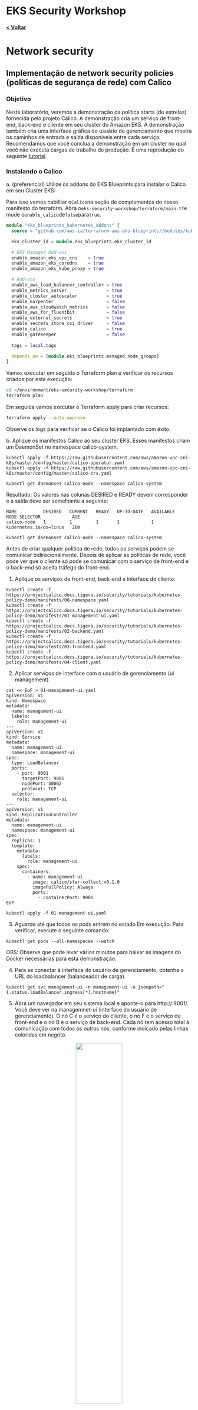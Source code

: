 # EKS Security Workshop

[**< Voltar**](./5-Lab3.md)

# Network security

## Implementação de network security policies (políticas de segurança de rede) com Calico

### Objetivo

Neste laboratório, veremos a demonstração da política starts (de estrelas) fornecida pelo projeto Calico. A demonstração cria um serviço de front-end, back-end e cliente em seu cluster do Amazon EKS. A demonstração também cria uma interface gráfica do usuário de gerenciamento que mostra os caminhos de entrada e saída disponíveis entre cada serviço. Recomendamos que você conclua a demonstração em um cluster no qual você não executa cargas de trabalho de produção. É uma reprodução do seguinte [tutorial](https://projectcalico.docs.tigera.io/security/tutorials/kubernetes-policy-demo/kubernetes-demo). 

### Instalando o Calico 

a. (preferencial) Utilize os addons do EKS Blueprints para instalar o Calico em seu Cluster EKS:

Para isso vamos habilitar o`Calico`na seção de complementos do nosso manifesto do terraform. Abra o`eks-security-workshop/terraform/main.tf`e mude o`enable_calico`de`false`para`true`.

```terraform
module "eks_blueprints_kubernetes_addons" {
  source = "github.com/aws-ia/terraform-aws-eks-blueprints//modules/kubernetes-addons?ref=v4.10.0"

  eks_cluster_id = module.eks_blueprints.eks_cluster_id

  # EKS Managed Add-ons
  enable_amazon_eks_vpc_cni    = true
  enable_amazon_eks_coredns    = true
  enable_amazon_eks_kube_proxy = true

  # Add-ons
  enable_aws_load_balancer_controller = true
  enable_metrics_server               = true
  enable_cluster_autoscaler           = true
  enable_karpenter                    = false
  enable_aws_cloudwatch_metrics       = false
  enable_aws_for_fluentbit            = false
  enable_external_secrets             = true
  enable_secrets_store_csi_driver     = false
  enable_calico                       = true
  enable_gatekeeper                   = false
  
  tags = local.tags

  depends_on = [module.eks_blueprints.managed_node_groups]
}
```

Vamos executar em seguida o Terraform plan e verificar os recursos criados por esta execução: 

```bash
cd ~/environment/eks-security-workshop/terraform
terraform plan
```
Em seguida vamos executar o Terraform apply para criar recursos: 

```bash
terraform apply --auto-approve
```

Observe os logs para verificar se o Calico foi implantado com êxito.


b. Aplique os manifestos Calico ao seu cluster EKS. Esses manifestos criam um DaemonSet no namespace calico-system.

```
kubectl apply -f https://raw.githubusercontent.com/aws/amazon-vpc-cni-k8s/master/config/master/calico-operator.yaml
kubectl apply -f https://raw.githubusercontent.com/aws/amazon-vpc-cni-k8s/master/config/master/calico-crs.yaml
```

```
kubectl get daemonset calico-node --namespace calico-system
``` 

Resultado: Os valores nas colunas DESIRED e READY devem corresponder e a saída deve ser semelhante a seguinte:

```
NAME          DESIRED   CURRENT   READY   UP-TO-DATE   AVAILABLE   NODE SELECTOR            AGE
calico-node   1         1         1       1            1           kubernetes.io/os=linux   26m
```

```
kubectl get daemonset calico-node --namespace calico-system
``` 
Antes de criar qualquer política de rede, todos os serviços podem se comunicar bidirecionalmente. Depois de aplicar as políticas de rede, você pode ver que o cliente só pode se comunicar com o serviço de front-end e o back-end só aceita tráfego do front-end.

1. Aplique os serviços de front-end, back-end e interface do cliente:

```
kubectl create -f https://projectcalico.docs.tigera.io/security/tutorials/kubernetes-policy-demo/manifests/00-namespace.yaml
kubectl create -f https://projectcalico.docs.tigera.io/security/tutorials/kubernetes-policy-demo/manifests/01-management-ui.yaml
kubectl create -f https://projectcalico.docs.tigera.io/security/tutorials/kubernetes-policy-demo/manifests/02-backend.yaml
kubectl create -f https://projectcalico.docs.tigera.io/security/tutorials/kubernetes-policy-demo/manifests/03-frontend.yaml
kubectl create -f https://projectcalico.docs.tigera.io/security/tutorials/kubernetes-policy-demo/manifests/04-client.yaml
```

2. Aplicar serviços de interface com o usuário de gerenciamento (ui management).

```
cat << EoF > 01-management-ui.yaml
apiVersion: v1
kind: Namespace
metadata:
  name: management-ui
  labels:
    role: management-ui
---
apiVersion: v1
kind: Service
metadata:
  name: management-ui
  namespace: management-ui
spec:
  type: LoadBalancer
  ports:
    - port: 9001
      targetPort: 9001
      nodePort: 30002
      protocol: TCP
  selector:
    role: management-ui
---
apiVersion: v1
kind: ReplicationController
metadata:
  name: management-ui
  namespace: management-ui
spec:
  replicas: 1
  template:
    metadata:
      labels:
        role: management-ui
    spec:
      containers:
        - name: management-ui
          image: calico/star-collect:v0.1.0
          imagePullPolicy: Always
          ports:
            - containerPort: 9001
EoF

kubectl apply -f 01-management-ui.yaml
```

3. Aguarde até que todos os pods entrem no estado Em execução. Para verificar, execute o seguinte comando:

```
kubectl get pods --all-namespaces --watch
```

OBS: Observe que pode levar vários minutos para baixar as imagens do Docker necessárias para esta demonstração.

4. Para se conectar à interface do usuário de gerenciamento, obtenha o URL do loadbalancer (balanceador de carga).

```
kubectl get svc management-ui -n management-ui -o jsonpath="{.status.loadBalancer.ingress[*].hostname}" 
``` 

5. Abra um navegador em seu sistema local e aponte-o para http://<loadbalancer-step-anterior>:9001/. Você deve ver na managemnet-ui (interface do usuário de gerenciamento). O nó C é o serviço do cliente, o nó F é o serviço de front-end e o nó B é o serviço de back-end. Cada nó tem acesso total à comunicação com todos os outros nós, conforme indicado pelas linhas coloridas em negrito.

<p align="center"> 
<img src="../static/6.1-calico1.png" width="50%" height="50%">
</p>

6. Aplique as seguintes network policies (políticas de rede) para isolar os serviços uns dos outros:

```
kubectl create -n stars -f https://projectcalico.docs.tigera.io/security/tutorials/kubernetes-policy-demo/policies/default-deny.yaml
kubectl create -n client -f https://projectcalico.docs.tigera.io/security/tutorials/kubernetes-policy-demo/policies/default-deny.yaml
``` 
7. Atualize seu navegador. Você vê que a interface do usuário de gerenciamento não pode mais alcançar nenhum dos nós, portanto, eles não aparecem na interface do usuário.

8. Aplique as seguintes netowork policies (políticas de rede) para permitir que a interface do usuário de gerenciamento acesse os serviços:

```
kubectl create -f https://projectcalico.docs.tigera.io/security/tutorials/kubernetes-policy-demo/policies/allow-ui.yaml
kubectl create -f https://projectcalico.docs.tigera.io/security/tutorials/kubernetes-policy-demo/policies/allow-ui-client.yaml
```

9. Atualize seu navegador. Você vê que a interface com o usuário de gerenciamento pode alcançar os nós novamente, mas os nós não podem se comunicar entre si.

<p align="center"> 
<img src="../static/6.2-calico2.png" width="50%" height="50%">
</p>

10. Aplique a seguinte network policy (política de rede) para permitir o tráfego do serviço de front-end para o serviço de back-end:

```
kubectl create -f https://projectcalico.docs.tigera.io/security/tutorials/kubernetes-policy-demo/policies/backend-policy.yaml
```

11. Atualize seu navegador. Você vê que o front-end pode se comunicar com o back-end.

<p align="center"> 
<img src="../static/6.3-calico3.png" width="50%" height="50%">
</p>

12. Aplique a seguinte network policy política de rede para permitir o tráfego do cliente para o serviço front-end.

``` 
kubectl create -f https://projectcalico.docs.tigera.io/security/tutorials/kubernetes-policy-demo/policies/frontend-policy.yaml
``` 

13. Atualize seu navegador. Você vê que o cliente pode se comunicar com o serviço front-end. O serviço de front-end ainda pode se comunicar com o serviço de back-end.

<p align="center"> 
<img src="../static/6.4-calico4.png" width="50%" height="50%">
</p>

14. Clean Up: Quando finalizar o lab, exclua seus recursos:

```
kubectl delete -f https://projectcalico.docs.tigera.io/security/tutorials/kubernetes-policy-demo/manifests/04-client.yaml
kubectl delete -f https://projectcalico.docs.tigera.io/security/tutorials/kubernetes-policy-demo/manifests/03-frontend.yaml
kubectl delete -f https://projectcalico.docs.tigera.io/security/tutorials/kubernetes-policy-demo/manifests.yaml
kubectl delete -f https://projectcalico.docs.tigera.io/security/tutorials/kubernetes-policy-demo/manifests/00-namespace.yaml
kubectl delete -f 01-management-ui.yaml
``` 
E volte seu /terraform/main.tf: enable_calico = false realizando o plan e o apply novamente a partir do path /terraform.

[**Próximo >**](./7-Lab5.md)